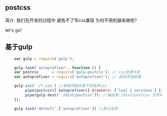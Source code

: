 ## postcss

简介: 我们在开发的过程中 避免不了写css兼容 为何不用机器来做呢?

let's go!

## 基于gulp

```js
    var gulp = require('gulp');

    gulp.task('autoprefixer', function () {
    var postcss      = require('gulp-postcss'); // css处理平台
    var autoprefixer = require('autoprefixer'); // 自动添加前缀

    gulp.src('./*.css') //拿到同级目录下所有的css
        .pipe(postcss([ autoprefixer({ browsers: ['last 2 versions'] }) ])) //执行加前缀的任务
        .pipe(gulp.dest('./dist/postcss')); //输出到./dist/postcss 文件夹下
    });

    gulp.task('default',['autoprefixer']) //默认任务
```